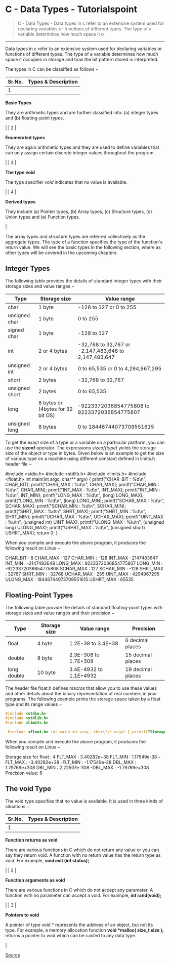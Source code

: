 # C - Data Types - Tutorialspoint

> C - Data Types - Data types in c refer to an extensive system used for declaring variables or functions of different types. The type of a variable determines how much space it o

---

Data types in c refer to an extensive system used for declaring variables or functions of different types. The type of a variable determines how much space it occupies in storage and how the bit pattern stored is interpreted.

The types in C can be classified as follows −

| Sr.No. | Types & Description |
| ------ | ------------------- |
| 1      |

**Basic Types**

They are arithmetic types and are further classified into: (a) integer types and (b) floating-point types.

|
| 2 |

**Enumerated types**

They are again arithmetic types and they are used to define variables that can only assign certain discrete integer values throughout the program.

|
| 3 |

**The type void**

The type specifier _void_ indicates that no value is available.

|
| 4 |

**Derived types**

They include (a) Pointer types, (b) Array types, (c) Structure types, (d) Union types and (e) Function types.

|

The array types and structure types are referred collectively as the aggregate types. The type of a function specifies the type of the function's return value. We will see the basic types in the following section, where as other types will be covered in the upcoming chapters.

## Integer Types

The following table provides the details of standard integer types with their storage sizes and value ranges −

| Type           | Storage size                      | Value range                                           |
| -------------- | --------------------------------- | ----------------------------------------------------- |
| char           | 1 byte                            | \-128 to 127 or 0 to 255                              |
| unsigned char  | 1 byte                            | 0 to 255                                              |
| signed char    | 1 byte                            | \-128 to 127                                          |
| int            | 2 or 4 bytes                      | \-32,768 to 32,767 or -2,147,483,648 to 2,147,483,647 |
| unsigned int   | 2 or 4 bytes                      | 0 to 65,535 or 0 to 4,294,967,295                     |
| short          | 2 bytes                           | \-32,768 to 32,767                                    |
| unsigned short | 2 bytes                           | 0 to 65,535                                           |
| long           | 8 bytes or (4bytes for 32 bit OS) | \-9223372036854775808 to 9223372036854775807          |
| unsigned long  | 8 bytes                           | 0 to 18446744073709551615                             |

To get the exact size of a type or a variable on a particular platform, you can use the **sizeof** operator. The expressions _sizeof(type)_ yields the storage size of the object or type in bytes. Given below is an example to get the size of various type on a machine using different constant defined in limits.h header file −

#include <stdio.h> #include <stdlib.h> #include <limits.h> #include <float.h> int main(int argc, char\*\* argv) { printf("CHAR_BIT : %d\\n", CHAR_BIT); printf("CHAR_MAX : %d\\n", CHAR_MAX); printf("CHAR_MIN : %d\\n", CHAR_MIN); printf("INT_MAX : %d\\n", INT_MAX); printf("INT_MIN : %d\\n", INT_MIN); printf("LONG_MAX : %ld\\n", (long) LONG_MAX); printf("LONG_MIN : %ld\\n", (long) LONG_MIN); printf("SCHAR_MAX : %d\\n", SCHAR_MAX); printf("SCHAR_MIN : %d\\n", SCHAR_MIN); printf("SHRT_MAX : %d\\n", SHRT_MAX); printf("SHRT_MIN : %d\\n", SHRT_MIN); printf("UCHAR_MAX : %d\\n", UCHAR_MAX); printf("UINT_MAX : %u\\n", (unsigned int) UINT_MAX); printf("ULONG_MAX : %lu\\n", (unsigned long) ULONG_MAX); printf("USHRT_MAX : %d\\n", (unsigned short) USHRT_MAX); return 0; }

When you compile and execute the above program, it produces the following result on Linux −

CHAR_BIT : 8
CHAR_MAX : 127
CHAR_MIN : -128
INT_MAX : 2147483647
INT_MIN : -2147483648
LONG_MAX : 9223372036854775807
LONG_MIN : -9223372036854775808
SCHAR_MAX : 127
SCHAR_MIN : -128
SHRT_MAX : 32767
SHRT_MIN : -32768
UCHAR_MAX : 255
UINT_MAX : 4294967295
ULONG_MAX : 18446744073709551615
USHRT_MAX : 65535

## Floating-Point Types

The following table provide the details of standard floating-point types with storage sizes and value ranges and their precision −

| Type        | Storage size | Value range            | Precision         |
| ----------- | ------------ | ---------------------- | ----------------- |
| float       | 4 byte       | 1.2E-38 to 3.4E+38     | 6 decimal places  |
| double      | 8 byte       | 2.3E-308 to 1.7E+308   | 15 decimal places |
| long double | 10 byte      | 3.4E-4932 to 1.1E+4932 | 19 decimal places |

The header file float.h defines macros that allow you to use these values and other details about the binary representation of real numbers in your programs. The following example prints the storage space taken by a float type and its range values −
```c
#include <stdio.h> 
#include <stdlib.h> 
#include <limits.h>

 #include <float.h> int main(int argc, char\*\* argv) { printf("Storage size for float : %d \\n", sizeof(float)); printf("FLT_MAX : %g\\n", (float) FLT_MAX); printf("FLT_MIN : %g\\n", (float) FLT_MIN); printf("-FLT_MAX : %g\\n", (float) \-FLT_MAX); printf("-FLT_MIN : %g\\n", (float) \-FLT_MIN); printf("DBL_MAX : %g\\n", (double) DBL_MAX); printf("DBL_MIN : %g\\n", (double) DBL_MIN); printf("-DBL_MAX : %g\\n", (double) \-DBL_MAX); printf("Precision value: %d\\n", FLT_DIG ); return 0; }
```
When you compile and execute the above program, it produces the following result on Linux −


Storage size for float : 4
FLT_MAX : 3.40282e+38
FLT_MIN : 1.17549e-38
-FLT_MAX : -3.40282e+38
-FLT_MIN : -1.17549e-38
DBL_MAX : 1.79769e+308
DBL_MIN : 2.22507e-308
-DBL_MAX : -1.79769e+308
Precision value: 6

## The void Type

The void type specifies that no value is available. It is used in three kinds of situations −

| Sr.No. | Types & Description |
| ------ | ------------------- |
| 1      |

**Function returns as void**

There are various functions in C which do not return any value or you can say they return void. A function with no return value has the return type as void. For example, **void exit (int status);**

|
| 2 |

**Function arguments as void**

There are various functions in C which do not accept any parameter. A function with no parameter can accept a void. For example, **int rand(void);**

|
| 3 |

**Pointers to void**

A pointer of type void \* represents the address of an object, but not its type. For example, a memory allocation function **void \*malloc( size_t size );** returns a pointer to void which can be casted to any data type.

|

[Source](https://www.tutorialspoint.com/cprogramming/c_data_types.htm)
